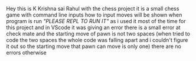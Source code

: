 Hey this is K Krishna sai Rahul with the chess project
it is a small chess game with command line inputs 
how to input moves will be shown when program is run
*"PLEASE REPL TO RUN IT"* as i used it most of the time for this project and in VScode it was giving an error
there is a small error at check mate and the starting move of pawn is not two spaces (when tried to code the two spaces the whole code was falling apart and i couldn't figure it out so the starting move that pawn can move is only one)
there are no errors otherwise